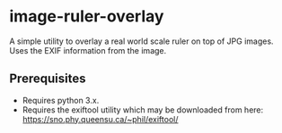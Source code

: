 # image-ruler-overlay
A simple utility to overlay a real world scale ruler on top of JPG images. Uses the EXIF information from the image.

## Prerequisites
  * Requires python 3.x.
  * Requires the exiftool utility which may be downloaded from here: https://sno.phy.queensu.ca/~phil/exiftool/
 